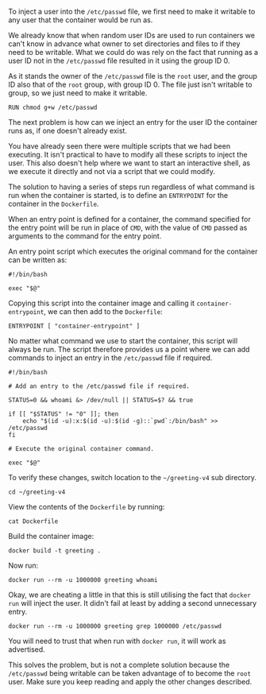 To inject a user into the `/etc/passwd` file, we first need to make it writable to any user that the container would be run as.

We already know that when random user IDs are used to run containers we can't know in advance what owner to set directories and files to if they need to be writable. What we could do was rely on the fact that running as a user ID not in the `/etc/passwd` file resulted in it using the group ID 0.

As it stands the owner of the `/etc/passwd` file is the `root` user, and the group ID also that of the `root` group, with group ID 0. The file just isn't writable to group, so we just need to make it writable.

```
RUN chmod g+w /etc/passwd
```

The next problem is how can we inject an entry for the user ID the container runs as, if one doesn't already exist.

You have already seen there were multiple scripts that we had been executing. It isn't practical to have to modify all these scripts to inject the user. This also doesn't help where we want to start an interactive shell, as we execute it directly and not via a script that we could modify.

The solution to having a series of steps run regardless of what command is run when the container is started, is to define an `ENTRYPOINT` for the container in the `Dockerfile`.

When an entry point is defined for a container, the command specified for the entry point will be run in place of `CMD`, with the value of `CMD` passed as arguments to the command for the entry point.

An entry point script which executes the original command for the container can be written as:

```
#!/bin/bash

exec "$@"
```

Copying this script into the container image and calling it `container-entrypoint`, we can then add to the `Dockerfile`:

```
ENTRYPOINT [ "container-entrypoint" ]
```

No matter what command we use to start the container, this script will always be run. The script therefore provides us a point where we can add commands to inject an entry in the `/etc/passwd` file if required.

```
#!/bin/bash

# Add an entry to the /etc/passwd file if required.

STATUS=0 && whoami &> /dev/null || STATUS=$? && true

if [[ "$STATUS" != "0" ]]; then
    echo "$(id -u):x:$(id -u):$(id -g)::`pwd`:/bin/bash" >> /etc/passwd
fi

# Execute the original container command.

exec "$@"
```

To verify these changes, switch location to the `~/greeting-v4` sub directory.

```execute
cd ~/greeting-v4
```

View the contents of the `Dockerfile` by running:

```execute
cat Dockerfile
```

Build the container image:

```execute
docker build -t greeting .
```

Now run:

```execute
docker run --rm -u 1000000 greeting whoami
```

Okay, we are cheating a little in that this is still utilising the fact that `docker run` will inject the user. It didn't fail at least by adding a second unnecessary entry.

```execute
docker run --rm -u 1000000 greeting grep 1000000 /etc/passwd
```

You will need to trust that when run with `docker run`, it will work as advertised.

This solves the problem, but is not a complete solution because the `/etc/passwd` being writable can be taken advantage of to become the `root` user. Make sure you keep reading and apply the other changes described.
